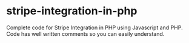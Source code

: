 # stripe-integration-in-php
Complete code for Stripe Integration in PHP using Javascript and PHP. Code has well written comments so you can easily understand.
